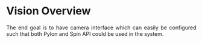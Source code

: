 # Vision Overview

<p align="justify">The end goal is to have camera interface which can easily be configured such that both Pylon and Spin API could be used in the system.</p>
